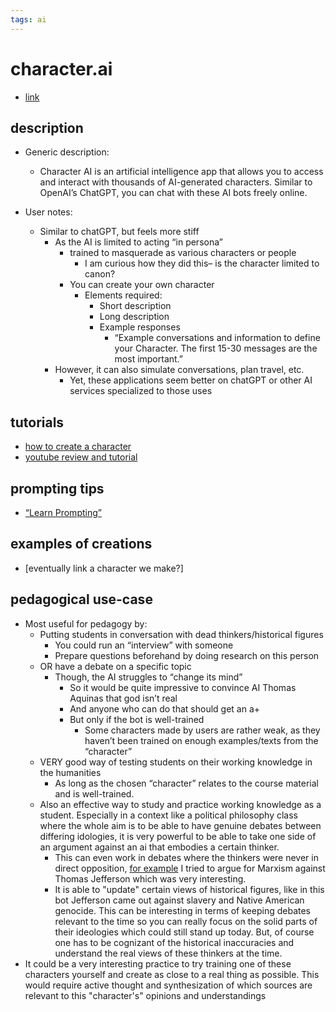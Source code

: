 ```yaml
---
tags: ai 
---
```



# character.ai


* [link](https://beta.character.ai/)

## description
   * Generic description: 
        * Character AI is an artificial intelligence app that allows you to access and interact with thousands of AI-generated characters. Similar to OpenAI’s ChatGPT, you can chat with these AI bots freely online.

   * User notes:
        * Similar to chatGPT, but feels more stiff 
            * As the AI is limited to acting “in persona” 
                * trained to masquerade as various characters or people 
                    * I am curious how they did this– is the character limited to canon?
                * You can create your own character
                    * Elements required: 
                        * Short description 
                        * Long description 
                        * Example responses
                            * “Example conversations and information to define your Character. The first 15-30 messages are the most important.”
            * However, it can also simulate conversations, plan travel, etc. 
                * Yet, these applications seem better on chatGPT or other AI services specialized to those uses


## tutorials


* [how to create a character](https://book.character.ai/character-book/welcome-to-character-book)
* [youtube review and tutorial](https://www.youtube.com/watch?v=zbwx0e1cx-c)


## prompting tips
* [“Learn Prompting”](https://learnprompting.org/)

## examples of creations 
* [eventually link a character we make?] 


## pedagogical use-case 

* Most useful for pedagogy by: 
    * Putting students in conversation with dead thinkers/historical figures 
        * You could run an “interview” with someone
        * Prepare questions beforehand by doing research on this person 
    * OR have a debate on a specific topic 
        * Though, the AI struggles to “change its mind” 
            * So it would be quite impressive to convince AI Thomas Aquinas that god isn’t real 
            * And anyone who can do that should get an a+ 
            * But only if the bot is well-trained
                * Some characters made by users are rather weak, as they haven’t been trained on enough examples/texts from the “character” 
    * VERY good way of testing students on their working knowledge in the humanities
        * As long as the chosen “character” relates to the course material and is well-trained. 
    * Also an effective way to study and practice working knowledge as a student. Especially in a context like a political philosophy class where the whole aim is to be able to have genuine debates between differing idologies, it is very powerful to be able to take one side of an argument against an ai that embodies a certain thinker.
      * This can even work in debates where the thinkers were never in direct opposition, [for example](https://hackmd.io/@lluf-22-23/HJJWWaLEn) I tried to argue for Marxism against Thomas Jefferson which was very interesting.
       * It is able to "update" certain views of historical figures, like in this bot Jefferson came out against slavery and Native American genocide. This can be interesting in terms of keeping debates relevant to the time so you can really focus on the solid parts of their ideologies which could still stand up today. But, of course one has to be cognizant of the historical inaccuracies and understand the real views of these thinkers at the time.    
* It could be a very interesting practice to try training one of these characters yourself and create as close to a real thing as possible. This would require active thought and synthesization of which sources  are relevant to this "character's" opinions and understandings
 
